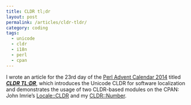 ```yaml
---
title: CLDR tl;dr
layout: post
permalink: /articles/cldr-tldr/
category: coding
tags:
  - unicode
  - cldr
  - i18n
  - perl
  - cpan
---
```


I wrote an article for the 23rd day of the [Perl Advent Calendar
2014](http://perladvent.org/2014/) titled
[***CLDR TL;DR***](http://perladvent.org/2014/2014-12-23.html), which introduces
the Unicode CLDR for software localization and demonstrates the usage of two
CLDR-based modules on the CPAN: John Imrie’s
[Locale::CLDR](https://metacpan.org/pod/Locale::CLDR) and my
[CLDR::Number](https://metacpan.org/pod/CLDR::Number).